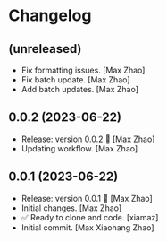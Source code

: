 Changelog
=========


(unreleased)
------------
- Fix formatting issues. [Max Zhao]
- Fix batch update. [Max Zhao]
- Add batch updates. [Max Zhao]


0.0.2 (2023-06-22)
------------------
- Release: version 0.0.2 🚀 [Max Zhao]
- Updating workflow. [Max Zhao]


0.0.1 (2023-06-22)
------------------
- Release: version 0.0.1 🚀 [Max Zhao]
- Initial changes. [Max Zhao]
- ✅ Ready to clone and code. [xiamaz]
- Initial commit. [Max Xiaohang Zhao]


